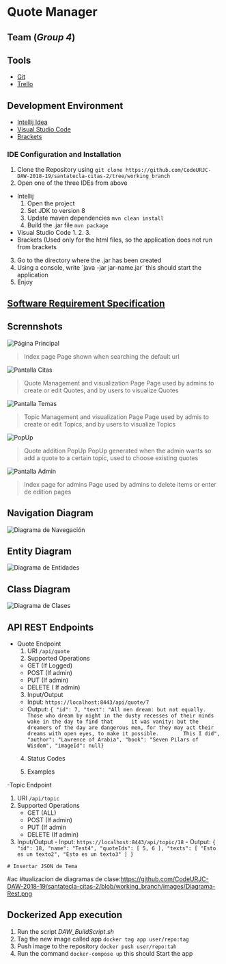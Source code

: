 # Quote Manager 
## Team (*Group 4*)

## Tools
- [Git](https://git-scm.com/)
- [Trello](https://trello.com/b/lzf2xt3j/daw-grupo-4)
## Development Environment
- [Intellij Idea](https://www.jetbrains.com/idea/)
- [Visual Studio Code](https://code.visualstudio.com/)
- [Brackets](http://brackets.io/) 

### IDE Configuration and Installation
1. Clone the Repository using `git clone https://github.com/CodeURJC-DAW-2018-19/santatecla-citas-2/tree/working_branch`
2. Open one of the three IDEs from above
  - Intellij
    1. Open the project
    2. Set JDK to version 8
    3. Update maven dependencies `mvn clean install`
    4. Build the .jar file `mvn package`
  - Visual Studio Code
    1.
    2.
    3.
  - Brackets (Used only for the html files, so the application does not run from brackets
  
3. Go to the directory where the .jar has been created
4. Using a console, write ´java -jar jar-name.jar´ this should start the application
5. Enjoy

## [Software Requirement Specification](https://docs.google.com/document/d/1PKqs6eayJti3jBymaytm1CKXEUqmyDpC4xDh7tM-wEk/edit?usp=sharing)

## Scrennshots

![Página Principal](https://github.com/CodeURJC-DAW-2018-19/santatecla-citas-2/blob/working_branch/images/PantallaInicio.png?raw=true)
> Index page
Page shown when searching the default url

![Pantalla Citas](https://github.com/CodeURJC-DAW-2018-19/santatecla-citas-2/blob/working_branch/images/PantallaCitas.png?raw=true)
> Quote Management and visualization Page
Page used by admins to create or edit Quotes, and by users to visualize Quotes

![Pantalla Temas](https://github.com/CodeURJC-DAW-2018-19/santatecla-citas-2/blob/working_branch/images/PantallaTema.png?raw=true)
> Topic Management and visualization Page
Page used by admis to create or edit Topics, and by users to visualize Topics

![PopUp](https://github.com/CodeURJC-DAW-2018-19/santatecla-citas-2/blob/working_branch/images/PopUpCitas.png?raw=true)
> Quote addition PopUp
PopUp generated when the admin wants so add a quote to a certain topic, used to choose existing quotes 

![Pantalla Admin](https://github.com/CodeURJC-DAW-2018-19/santatecla-citas-2/blob/working_branch/images/PantallaAdmin.png?raw=true)
> Index page for admins
Page used by admins to delete items or enter de edition pages

## Navigation Diagram
![Diagrama de Navegación](https://github.com/CodeURJC-DAW-2018-19/santatecla-citas-2/blob/working_branch/images/diagrama-Navegacion.png?raw=true)
>

## Entity Diagram
![Diagrama de Entidades](https://github.com/CodeURJC-DAW-2018-19/santatecla-citas-2/blob/working_branch/images/diagramBBDD.png?raw=true)
> 

## Class Diagram
![Diagrama de Clases](https://raw.githubusercontent.com/CodeURJC-DAW-2018-19/santatecla-citas-2/working_branch/images/diagramaAplicacion.png)
>

## API REST Endpoints

- Quote Endpoint
  1. URI `/api/quote`
  2. Supported Operations
    - GET (If Logged)
    - POST (If admin)
    - PUT (If admin)
    - DELETE ( If admin)
  3. Input/Output
    - Input:
    `https://localhost:8443/api/quote/7`
    - Output:
    `{
    "id": 7,
    "text": "All men dream: but not equally. Those who dream by night in the dusty recesses of their minds wake in the day to find that      it was vanity: but the dreamers of the day are dangerous men, for they may act their dreams with open eyes, to make it possible.        This I did",
    "author": "Lawrence of Arabia",
    "book": "Seven Pilars of Wisdom",
    "imageId": null}`
  4. Status Codes

  5. Examples

-Topic Endpoint
  1. URI `/api/topic`
  2. Supported Operations
     - GET (ALL)
     - POST (If admin)
     - PUT (If admin
     - DELETE (If admin)
  3. Input/Output
    - Input:
    `https://localhost:8443/api/topic/18`
    - Output:
    `{
      "id": 18,
      "name": "Test4",
      "quoteIds": [
          5,
          6
      ],
      "texts": [
          "Esto es un texto2",
          "Esto es un texto3"
      ]
    }`
  
    # Insertar JSON de Tema
 #ac #tualizacion de diagramas de clase:https://github.com/CodeURJC-DAW-2018-19/santatecla-citas-2/blob/working_branch/images/Diagrama-Rest.png
## Dockerized App execution
1. Run the script *DAW_BuildScript.sh*
2. Tag the new image called app `docker tag app user/repo:tag`
3. Push image to the repository `docker push user/repo:tah`
4. Run the command `docker-compose up` this should Start the app
